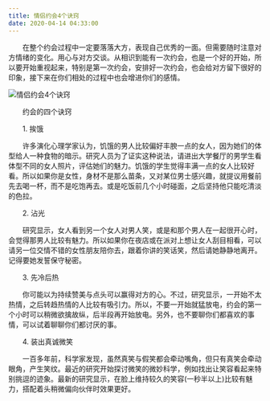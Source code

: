 ```yaml
---
title: 情侣约会4个诀窍
date: 2020-04-14 04:33:00
---
```




　　在整个约会过程中一定要落落大方，表现自己优秀的一面。但需要随时注意对方情绪的变化。用心与对方交谈。从相识到能有一次约会，也是一个好的开始，所以要开始重视起来，特别是第一次约会，安排好一次约会，也会给对方留下很好的印象，接下来在你们相处的过程中也会增进你们的感情。

![情侣约会4个诀窍](/img/5a73f2955beef32d1cf0b7228f2eb78f.jpg)

　　约会的四个诀窍

　　1\. 挨饿

　　许多演化心理学家认为，饥饿的男人比较偏好丰腴一点的女人，因为她们的体型给人一种食物的暗示。研究人员为了证实这种说法，请进出大学餐厅的男学生看体型不同的女人照片，评估她们的魅力。饥饿的学生觉得丰满一点的女人比较好看。所以如果你是女性，身材不是那么苗条，又对某位男士感兴趣，就提议用餐前先去喝一杯，而不是吃饱再去。或是吃饭前几个小时碰面，之后坚持他只能吃清淡的色拉。

　　2\. 沾光

　　研究显示，女人看到另一个女人对男人笑，或是和那个男人在一起很开心时，会觉得那男人比较有魅力。所以如果你在夜店或在派对上想让女人刮目相看，可以请另一位交情不错的女性朋友陪你去，跟着你讲的笑话笑，然后请她静静地离开。记得要她发誓保守秘密。

　　3\. 先冷后热

　　你可能以为持续赞美与点头可以赢得对方的心。不过，研究显示，一开始不太热情，之后转趋热情的人比较有吸引力。所以，不要一开始就猛放电，约会的第一个小时可以稍微欲擒故纵，后半段再开始放电。另外，也不要聊你们都喜欢的事情，可以试着聊聊你们都讨厌的事。

　　4\. 装出真诚微笑

　　一百多年前，科学家发现，虽然真笑与假笑都会牵动嘴角，但只有真笑会牵动眼角，产生笑纹。最近的研究开始探讨微笑的微妙科学，例如找出让笑容看起来特别挑逗的迹象。最新的研究显示，在脸上维持较久的笑容(一秒半以上)比较有魅力，搭配着头稍微偏向伙伴时效果更好。